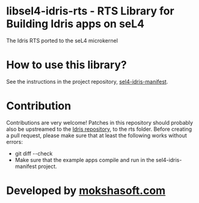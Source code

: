 # libsel4-idris-rts - RTS Library for Building Idris apps on seL4
The Idris RTS ported to the seL4 microkernel

# How to use this library?

See the instructions in the project repository, [sel4-idris-manifest](https://github.com/mokshasoft/sel4-idris-manifest).

# Contribution

Contributions are very welcome! Patches in this repository should probably also be upstreamed to the [Idris repository](https://github.com/idris-lang/Idris-dev), to the rts folder. Before creating a pull request, please make sure that at least the following works without errors:

- git diff --check
- Make sure that the example apps compile and run in the sel4-idris-manifest project.

# Developed by [mokshasoft.com](http://www.mokshasoft.com/)

